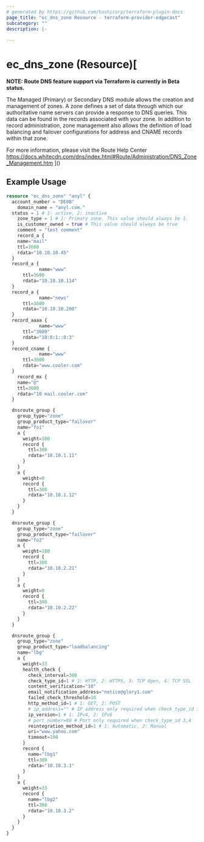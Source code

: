 ```yaml
---
# generated by https://github.com/hashicorp/terraform-plugin-docs
page_title: "ec_dns_zone Resource - terraform-provider-edgecast"
subcategory: ""
description: |-
  
---
```


# ec_dns_zone (Resource)[
**NOTE: Route DNS feature support via Terraform is currently in Beta status.**

The Managed (Primary) or Secondary DNS module allows the creation and management 
of zones. A zone defines a set of data through which our authoritative name 
servers can provide a response to DNS queries. This data can be found in the 
records associated with your zone. In addition to record administration, zone 
management also allows the definition of load balancing and failover 
configurations for address and CNAME records within that zone.

For more information, please visit the Route Help Center
https://docs.whitecdn.com/dns/index.html#Route/Administration/DNS_Zone_Management.htm
]()
## Example Usage

```terraform
resource "ec_dns_zone" "anyl" {
  account_number = "DE0B"
	domain_name = "anyl.com."
  status = 1 # 1: active, 2: inactive
	zone_type = 1 # 1: Primary zone. This value should always be 1.
	is_customer_owned = true # This value should always be true
	comment = "test comment"
	record_a {
    name="mail"
    ttl=3600
    rdata="10.10.10.45"
  }
  record_a {
			name="www"
      ttl=3600
      rdata="10.10.10.114"
  }
  record_a {
			name="news"
      ttl=3600
      rdata="10.10.10.200"
  }
  record_aaaa {
			name="www"
      ttl="3600"
      rdata="10:0:1::0:3"
  }
  record_cname {
			name="www"
      ttl=3600
      rdata="www.cooler.com"
  }
	record_mx {
    name="@"
    ttl=3600
    rdata="10 mail.cooler.com"
  }

  dnsroute_group {
    group_type="zone"
    group_product_type="failover"
    name="fo1"
    a {
      weight=100
      record {
        ttl=300
        rdata="10.10.1.11"
      }
    }
    a {
      weight=0
      record {
        ttl=300
        rdata="10.10.1.12"
      }
    }
  }

  dnsroute_group {
    group_type="zone"
    group_product_type="failover"
    name="fo2"
    a {
      weight=100
      record {
        ttl=300
        rdata="10.10.2.21"
      }
    }
    a {
      weight=0
      record {
        ttl=300
        rdata="10.10.2.22"
      }
    }
  }

  dnsroute_group {
    group_type="zone"
    group_product_type="loadbalancing"
    name="lbg"
    a {
      weight=33
      health_check {
        check_interval=300
        check_type_id=1 # 1: HTTP, 2: HTTPS, 3: TCP Open, 4: TCP SSL
        content_verification="10"
        email_notification_address="notice@glory1.com"
        failed_check_threshold=10
        http_method_id=1 # 1: GET, 2: POST
        # ip_address="" # IP address only required when check_type_id 3,4
        ip_version=1 # 1: IPv4, 2: IPv6
        # port_number=80 # Port only required when check_type_id 3,4
        reintegration_method_id=1 # 1: Automatic, 2: Manual
        uri="www.yahoo.com"
        timeout=100
      }
      record {
        name="lbg1"
        ttl=300
        rdata="10.10.3.1"
      }
    }
    a {
      weight=33
      record {
        name="lbg2"
        ttl=300
        rdata="10.10.3.2"
      }
    }
  }
}
```

<no value>